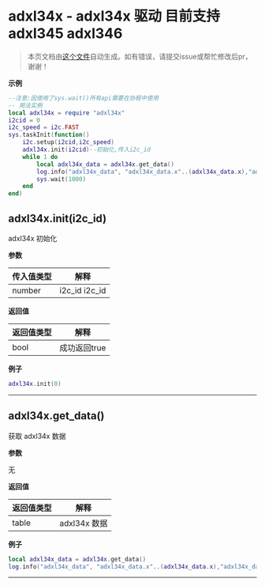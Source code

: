 # adxl34x - adxl34x 驱动 目前支持 adxl345 adxl346

> 本页文档由[这个文件](https://gitee.com/openLuat/LuatOS/tree/master/luat/../script/libs/adxl34x/adxl34x.lua)自动生成。如有错误，请提交issue或帮忙修改后pr，谢谢！

**示例**

```lua
--注意:因使用了sys.wait()所有api需要在协程中使用
-- 用法实例
local adxl34x = require "adxl34x"
i2cid = 0
i2c_speed = i2c.FAST
sys.taskInit(function()
    i2c.setup(i2cid,i2c_speed)
    adxl34x.init(i2cid)--初始化,传入i2c_id
    while 1 do
        local adxl34x_data = adxl34x.get_data()
        log.info("adxl34x_data", "adxl34x_data.x"..(adxl34x_data.x),"adxl34x_data.y"..(adxl34x_data.y),"adxl34x_data.z"..(adxl34x_data.z))
        sys.wait(1000)
    end
end)

```

## adxl34x.init(i2c_id)

adxl34x 初始化

**参数**

|传入值类型|解释|
|-|-|
|number|i2c_id i2c_id|

**返回值**

|返回值类型|解释|
|-|-|
|bool|成功返回true|

**例子**

```lua
adxl34x.init(0)

```

---

## adxl34x.get_data()

获取 adxl34x 数据

**参数**

无

**返回值**

|返回值类型|解释|
|-|-|
|table|adxl34x 数据|

**例子**

```lua
local adxl34x_data = adxl34x.get_data()
log.info("adxl34x_data", "adxl34x_data.x"..(adxl34x_data.x),"adxl34x_data.y"..(adxl34x_data.y),"adxl34x_data.z"..(adxl34x_data.z))

```

---

